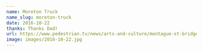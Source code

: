 ```yaml
---
name: Moreton Truck
name_slug: moreton-truck
date: 2016-10-22
thanks: Thanks Dad!
url: https://www.pedestrian.tv/news/arts-and-culture/montague-st-bridge-adds-yet-another-truck-to-its-t/5b25108e-2b2a-4d7b-b953-79318e151ac6.htm
image: images/2016-10-22.jpg
---
```

